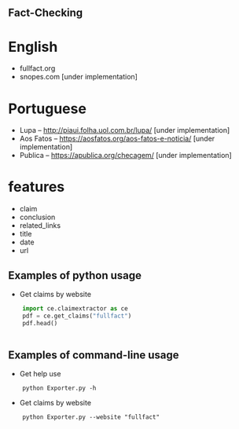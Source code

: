 ## Fact-Checking
# English
- fullfact.org 
- snopes.com [under implementation]
# Portuguese
- Lupa – http://piaui.folha.uol.com.br/lupa/ [under implementation]
- Aos Fatos – https://aosfatos.org/aos-fatos-e-noticia/ [under implementation]
- Publica – https://apublica.org/checagem/ [under implementation]




# features

- claim
- conclusion
- related_links
- title
- date
- url

## Examples of python usage
- Get claims by website
``` python
	import ce.claimextractor as ce
  	pdf = ce.get_claims("fullfact")
	pdf.head()
  
```    

## Examples of command-line usage
- Get help use
```
    python Exporter.py -h
``` 
- Get claims by website
```
    python Exporter.py --website "fullfact"
